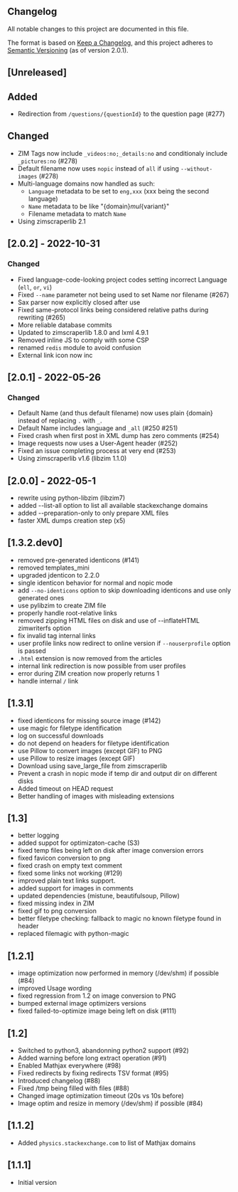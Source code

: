 ## Changelog

All notable changes to this project are documented in this file.

The format is based on [Keep a Changelog](https://keepachangelog.com/en/1.0.0/),
and this project adheres to [Semantic Versioning](https://semver.org/spec/v2.0.0.html) (as of version 2.0.1).

## [Unreleased]

## Added

- Redirection from `/questions/{questionId}` to the question page (#277)

## Changed

- ZIM Tags now include `_videos:no;_details:no` and conditionaly include `_pictures:no` (#278)
- Default filename now uses `nopic` instead of `all` if using `--without-images` (#278)
- Multi-language domains now handled as such:
  - `Language` metadata to be set to `eng,xxx` (xxx being the second language)
  - `Name` metadata to be like "{domain}_mul_{variant}"
  - Filename metadata to match `Name`
- Using zimscraperlib 2.1

## [2.0.2] - 2022-10-31

### Changed

- Fixed language-code-looking project codes setting incorrect Language (`ell`, `or`, `vi`)
- Fixed `--name` parameter not being used to set Name nor filename (#267)
- Sax parser now explicitly closed after use
- Fixed same-protocol links being considered relative paths during rewriting (#265)
- More reliable database commits
- Updated to zimscraperlib 1.8.0 and lxml 4.9.1
- Removed inline JS to comply with some CSP
- renamed `redis` module to avoid confusion
- External link icon now inc

## [2.0.1] - 2022-05-26

### Changed

- Default Name (and thus default filename) now uses plain {domain} instead of replacing `.` with `_`.
- Default Name includes language and `_all` (#250 #251)
- Fixed crash when first post in XML dump has zero comments (#254)
- Image requests now uses a User-Agent header (#252)
- Fixed an issue completing process at very end (#253)
- Using zimscraperlib v1.6 (libzim 1.1.0)

## [2.0.0] - 2022-05-1

- rewrite using python-libzim (libzim7)
- added --list-all option to list all available stackexchange domains
- added --preparation-only to only prepare XML files
- faster XML dumps creation step (x5)

## [1.3.2.dev0]

* removed pre-generated identicons (#141)
* removed templates_mini
* upgraded jdenticon to 2.2.0
* single identicon behavior for normal and nopic mode
* add `--no-identicons` option to skip downloading identicons and use only generated ones
* use pylibzim to create ZIM file
* properly handle root-relative links
* removed zipping HTML files on disk and use of --inflateHTML zimwriterfs option
* fix invalid tag internal links
* user profile links now redirect to online version if `--nouserprofile` option is passed
* `.html` extension is now removed from the articles
* internal link redirection is now possible from user profiles
* error during ZIM creation now properly returns 1
* handle internal `/` link

## [1.3.1]

* fixed identicons for missing source image (#142)
* use magic for filetype identification
* log on successful downloads
* do not depend on headers for filetype identification
* use Pillow to convert images (except GIF) to PNG
* use Pillow to resize images (except GIF)
* Download using save_large_file from zimscraperlib
* Prevent a crash in nopic mode if temp dir and output dir on different disks
* Added timeout on HEAD request
* Better handling of images with misleading extensions

## [1.3]

* better logging
* added suppot for optimizaton-cache (S3)
* fixed temp files being left on disk after image conversion errors
* fixed favicon conversion to png
* fixed crash on empty text comment
* fixed some links not working (#129)
* improved plain text links support.
* added support for images in comments
* updated dependencies (mistune, beautifulsoup, Pillow)
* fixed missing index in ZIM
* fixed gif to png conversion
* better filetype checking: fallback to magic no known filetype found in header
* replaced filemagic with python-magic

## [1.2.1]

* image optimization now performed in memory (/dev/shm) if possible (#84)
* improved Usage wording
* fixed regression from 1.2 on image conversion to PNG
* bumped external image optimizers versions
* fixed failed-to-optimize image being left on disk (#111)

## [1.2]

* Switched to python3, abandonning python2 support (#92)
* Added warning before long extract operation (#91)
* Enabled Mathjax everywhere (#98)
* Fixed redirects by fixing redirects TSV format (#95)
* Introduced changelog (#88)
* Fixed /tmp being filled with files (#88)
* Changed image optimization timeout (20s vs 10s before)
* Image optim and resize in memory (/dev/shm) if possible (#84)

## [1.1.2]

* Added `physics.stackexchange.com` to list of Mathjax domains

## [1.1.1]

* Initial version
